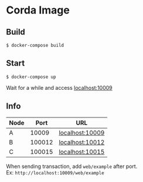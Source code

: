 # Corda Image

## Build
```
$ docker-compose build
```

## Start
```
$ docker-compose up
```
Wait for a while and access [localhost:10009](http://localhost:10009)

## Info

| Node | Port | URL
| ------------- | ------------- | ------------- |  
| A | 10009 | [localhost:10009](localhost:10009) |  
| B | 100012 | [localhost:10012](localhost:10012) |  
| C | 100015 | [localhost:10015](localhost:10015) |

When sending transaction, add `web/example` after port.  
Ex: `http://localhost:10009/web/example`
